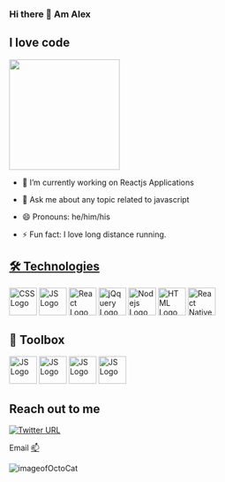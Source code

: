 ### Hi there 👋 Am Alex

## I love code
<img src="https://octodex.github.com/images/Fintechtocat.png" width= "200">

- 🔭 I’m currently working on Reactjs Applications

- 💬 Ask me about any topic related to javascript 
- 😄 Pronouns: he/him/his
- ⚡ Fun fact: I love long distance running.




<a href="">



## 🛠 Technologies
<a href="https://devdocs.io/css/"><img src="https://cdn.worldvectorlogo.com/logos/css-3.svg" alt="CSS Logo" width="50" height="50" title="css"/></a>     <a href="https://developer.mozilla.org/en-US/docs/Web/JavaScript"><img src="https://cdn.worldvectorlogo.com/logos/logo-javascript.svg" alt="JS Logo" width="50" height="50" title="JS"/></a>     <a href="https://reactjs.org/docs/getting-started.html"><img src="https://cdn.worldvectorlogo.com/logos/react-2.svg" alt="React Logo" width="50" height="50" title="React"/></a>      <a href="https://api.jquery.com/"><img src="https://cdn.worldvectorlogo.com/logos/jquery-2.svg" alt="jQquery Logo" width="50" height="50" title="jQuery"/></a>      <a href="https://nodejs.org/en/docs/"><img src="https://cdn.worldvectorlogo.com/logos/nodejs-icon.svg" alt="Nodejs Logo" width="50" height="50" title="Nodejs"/></a>     <a href="https://developer.mozilla.org/en-US/docs/Web/HTML"><img src="https://cdn.worldvectorlogo.com/logos/html-1.svg" alt="HTML Logo" width="50" height="50" title="HTML"/></a>    <a href="https://reactnative.dev/docs/getting-started"><img src="https://cdn.worldvectorlogo.com/logos/react-native-1.svg" alt="React Native Logo" width="50" height="50" title="React Native"/></a>


 
## 🧰 Toolbox
<a href="https://app.netlify.com/"><img src="https://cdn.worldvectorlogo.com/logos/netlify.svg" alt="JS Logo" width="50" height="50"/></a>       <a href="https://stackoverflow.com/"><img src="https://cdn.worldvectorlogo.com/logos/stack-overflow.svg" alt="JS Logo" width="50" height="50"/></a>        <a href="https://google.com"><img src="https://cdn.worldvectorlogo.com/logos/google-1-1.svg" alt="JS Logo" width="50" height="50"/></a>    <a href="https://code.visualstudio.com/"><img src="https://cdn.worldvectorlogo.com/logos/visual-studio-code-1.svg" alt="JS Logo" width="50" height="50"/></a>


## Reach out to me
<a href = "https://twitter.com/a_muriuki" ><img alt="Twitter URL" src="https://img.shields.io/twitter/url?label=alex&style=social&url=https%3A%2F%2Ftwitter.com%2Fa_muriuki" target="_blank"></a>


 Email [📫](mailto:alexmuriukimaina254@gmail.com) 

![imageofOctoCat](https://octodex.github.com/images/mona-the-rivetertocat.png)
